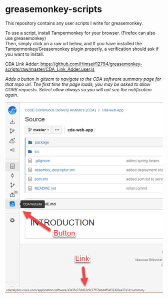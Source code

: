 # greasemonkey-scripts
This repository contains any user scripts I write for greasemonkey.

To use a script, install Tampermonkey for your browser. (Firefox can also use greasemonkey)  
Then, simply click on a raw url below, and If you have installed the Tampermonkey/Greasemonkey plugin properly, a verification should ask if you want to install.

CDA Link Adder:
https://github.com/Himself12794/greasemonkey-scripts/raw/master/CDA_Link_Adder.user.js  

<i>Adds a button in gitscm to navigate to the CDA software summary page for that repo url. The first time the page loads, you may be asked to allow CORS requests. Select allow always so you will not see the notification again.</i>  

![CDA Link Adder Demo](https://raw.githubusercontent.com/Himself12794/greasemonkey-scripts/master/demos/CDA%20Link%20Adder%20Demo.png)

